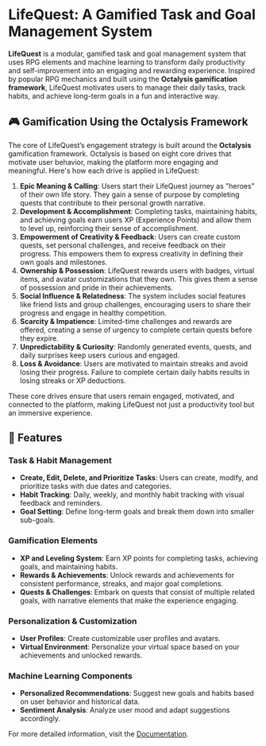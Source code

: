 # LifeQuest: A Gamified Task and Goal Management System

**LifeQuest** is a modular, gamified task and goal management system that uses RPG elements and machine learning to transform daily productivity and self-improvement into an engaging and rewarding experience. Inspired by popular RPG mechanics and built using the **Octalysis gamification framework**, LifeQuest motivates users to manage their daily tasks, track habits, and achieve long-term goals in a fun and interactive way.

## 🎮 Gamification Using the Octalysis Framework
The core of LifeQuest’s engagement strategy is built around the **Octalysis** gamification framework. Octalysis is based on eight core drives that motivate user behavior, making the platform more engaging and meaningful. Here's how each drive is applied in LifeQuest:

1. **Epic Meaning & Calling**: Users start their LifeQuest journey as "heroes" of their own life story. They gain a sense of purpose by completing quests that contribute to their personal growth narrative.
2. **Development & Accomplishment**: Completing tasks, maintaining habits, and achieving goals earn users XP (Experience Points) and allow them to level up, reinforcing their sense of accomplishment.
3. **Empowerment of Creativity & Feedback**: Users can create custom quests, set personal challenges, and receive feedback on their progress. This empowers them to express creativity in defining their own goals and milestones.
4. **Ownership & Possession**: LifeQuest rewards users with badges, virtual items, and avatar customizations that they own. This gives them a sense of possession and pride in their achievements.
5. **Social Influence & Relatedness**: The system includes social features like friend lists and group challenges, encouraging users to share their progress and engage in healthy competition.
6. **Scarcity & Impatience**: Limited-time challenges and rewards are offered, creating a sense of urgency to complete certain quests before they expire.
7. **Unpredictability & Curiosity**: Randomly generated events, quests, and daily surprises keep users curious and engaged.
8. **Loss & Avoidance**: Users are motivated to maintain streaks and avoid losing their progress. Failure to complete certain daily habits results in losing streaks or XP deductions.

These core drives ensure that users remain engaged, motivated, and connected to the platform, making LifeQuest not just a productivity tool but an immersive experience.

## 🚀 Features
### Task & Habit Management
- **Create, Edit, Delete, and Prioritize Tasks**: Users can create, modify, and prioritize tasks with due dates and categories.
- **Habit Tracking**: Daily, weekly, and monthly habit tracking with visual feedback and reminders.
- **Goal Setting**: Define long-term goals and break them down into smaller sub-goals.

### Gamification Elements
- **XP and Leveling System**: Earn XP points for completing tasks, achieving goals, and maintaining habits.
- **Rewards & Achievements**: Unlock rewards and achievements for consistent performance, streaks, and major goal completions.
- **Quests & Challenges**: Embark on quests that consist of multiple related goals, with narrative elements that make the experience engaging.

### Personalization & Customization
- **User Profiles**: Create customizable user profiles and avatars.
- **Virtual Environment**: Personalize your virtual space based on your achievements and unlocked rewards.

### Machine Learning Components
- **Personalized Recommendations**: Suggest new goals and habits based on user behavior and historical data.
- **Sentiment Analysis**: Analyze user mood and adapt suggestions accordingly.

For more detailed information, visit the [Documentation](./docs/overview.md).
